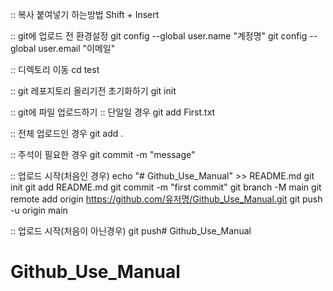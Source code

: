 :: 복사 붙여넣기 하는방법
Shift + Insert

:: git에 업로드 전 환경설정
git config --global user.name "계정명"
git config --global user.email "이메일"

:: 디렉토리 이동
cd test

:: git 레포지토리 올리기전 초기화하기
git init

:: git에 파일 업로드하기
:: 단일일 경우
git add First.txt

:: 전체 업로드인 경우
git add .

:: 주석이 필요한 경우
git commit -m "message"

:: 업로드 시작(처음인 경우)
echo "# Github_Use_Manual" >> README.md
git init
git add README.md
git commit -m "first commit"
git branch -M main
git remote add origin https://github.com/유저명/Github_Use_Manual.git
git push -u origin main

:: 업로드 시작(처음이 아닌경우)
git push# Github_Use_Manual
# Github_Use_Manual
